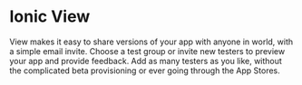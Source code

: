 # Ionic View

View makes it easy to share versions of your app with anyone in world, with a simple email invite. Choose a test group or invite new testers to preview your app and provide feedback. Add as many testers as you like, without the complicated beta provisioning or ever going through the App Stores.